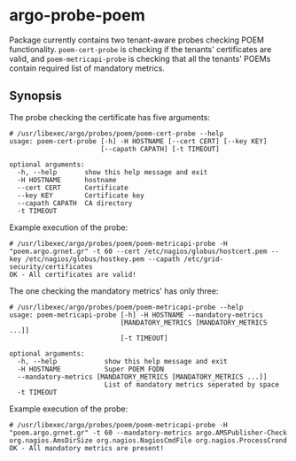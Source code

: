 # argo-probe-poem

Package currently contains two tenant-aware probes checking POEM functionality. `poem-cert-probe` is checking if the tenants' certificates are valid, and `poem-metricapi-probe` is checking that all the tenants' POEMs contain required list of mandatory metrics.

## Synopsis

The probe checking the certificate has five arguments: 

```
# /usr/libexec/argo/probes/poem/poem-cert-probe --help
usage: poem-cert-probe [-h] -H HOSTNAME [--cert CERT] [--key KEY]
                       [--capath CAPATH] [-t TIMEOUT]

optional arguments:
  -h, --help       show this help message and exit
  -H HOSTNAME      hostname
  --cert CERT      Certificate
  --key KEY        Certificate key
  --capath CAPATH  CA directory
  -t TIMEOUT
```

Example execution of the probe:

```
# /usr/libexec/argo/probes/poem/poem-metricapi-probe -H "poem.argo.grnet.gr" -t 60 --cert /etc/nagios/globus/hostcert.pem --key /etc/nagios/globus/hostkey.pem --capath /etc/grid-security/certificates
OK - All certificates are valid!
```

The one checking the mandatory metrics' has only three: 

```
# /usr/libexec/argo/probes/poem/poem-metricapi-probe --help
usage: poem-metricapi-probe [-h] -H HOSTNAME --mandatory-metrics
                            [MANDATORY_METRICS [MANDATORY_METRICS ...]]
                            [-t TIMEOUT]

optional arguments:
  -h, --help            show this help message and exit
  -H HOSTNAME           Super POEM FQDN
  --mandatory-metrics [MANDATORY_METRICS [MANDATORY_METRICS ...]]
                        List of mandatory metrics seperated by space
  -t TIMEOUT
```

Example execution of the probe:

```
# /usr/libexec/argo/probes/poem/poem-metricapi-probe -H "poem.argo.grnet.gr" -t 60 --mandatory-metrics argo.AMSPublisher-Check org.nagios.AmsDirSize org.nagios.NagiosCmdFile org.nagios.ProcessCrond
OK - All mandatory metrics are present!
```
